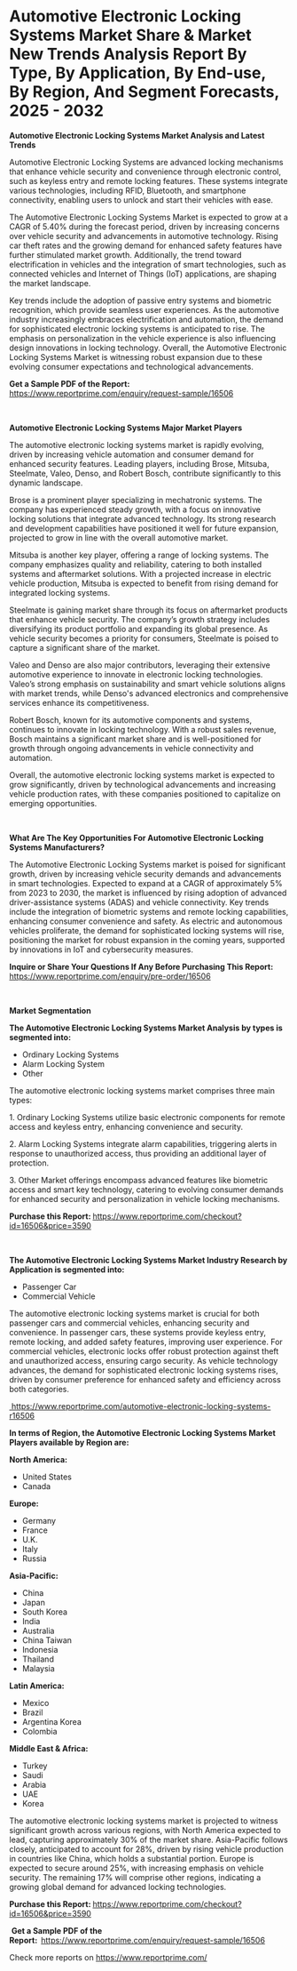 <p><h1>Automotive Electronic Locking Systems Market Share & Market New Trends Analysis Report By Type, By Application, By End-use, By Region, And Segment Forecasts, 2025 - 2032</h1></p><p><strong>Automotive Electronic Locking Systems Market Analysis and Latest Trends</strong></p>
<p><p>Automotive Electronic Locking Systems are advanced locking mechanisms that enhance vehicle security and convenience through electronic control, such as keyless entry and remote locking features. These systems integrate various technologies, including RFID, Bluetooth, and smartphone connectivity, enabling users to unlock and start their vehicles with ease.</p><p>The Automotive Electronic Locking Systems Market is expected to grow at a CAGR of 5.40% during the forecast period, driven by increasing concerns over vehicle security and advancements in automotive technology. Rising car theft rates and the growing demand for enhanced safety features have further stimulated market growth. Additionally, the trend toward electrification in vehicles and the integration of smart technologies, such as connected vehicles and Internet of Things (IoT) applications, are shaping the market landscape.</p><p>Key trends include the adoption of passive entry systems and biometric recognition, which provide seamless user experiences. As the automotive industry increasingly embraces electrification and automation, the demand for sophisticated electronic locking systems is anticipated to rise. The emphasis on personalization in the vehicle experience is also influencing design innovations in locking technology. Overall, the Automotive Electronic Locking Systems Market is witnessing robust expansion due to these evolving consumer expectations and technological advancements.</p></p>
<p><strong>Get a Sample PDF of the Report:&nbsp;</strong> <a href="https://www.reportprime.com/enquiry/request-sample/16506?utm_campaign=2749&utm_medium=2&utm_source=Github&utm_content=ia&utm_term=17032025&utm_id=automotive-electronic-locking-systems">https://www.reportprime.com/enquiry/request-sample/16506</a></p>
<p>&nbsp;</p>
<p><strong>Automotive Electronic Locking Systems Major Market Players</strong></p>
<p><p>The automotive electronic locking systems market is rapidly evolving, driven by increasing vehicle automation and consumer demand for enhanced security features. Leading players, including Brose, Mitsuba, Steelmate, Valeo, Denso, and Robert Bosch, contribute significantly to this dynamic landscape.</p><p>Brose is a prominent player specializing in mechatronic systems. The company has experienced steady growth, with a focus on innovative locking solutions that integrate advanced technology. Its strong research and development capabilities have positioned it well for future expansion, projected to grow in line with the overall automotive market.</p><p>Mitsuba is another key player, offering a range of locking systems. The company emphasizes quality and reliability, catering to both installed systems and aftermarket solutions. With a projected increase in electric vehicle production, Mitsuba is expected to benefit from rising demand for integrated locking systems.</p><p>Steelmate is gaining market share through its focus on aftermarket products that enhance vehicle security. The company’s growth strategy includes diversifying its product portfolio and expanding its global presence. As vehicle security becomes a priority for consumers, Steelmate is poised to capture a significant share of the market.</p><p>Valeo and Denso are also major contributors, leveraging their extensive automotive experience to innovate in electronic locking technologies. Valeo’s strong emphasis on sustainability and smart vehicle solutions aligns with market trends, while Denso's advanced electronics and comprehensive services enhance its competitiveness.</p><p>Robert Bosch, known for its automotive components and systems, continues to innovate in locking technology. With a robust sales revenue, Bosch maintains a significant market share and is well-positioned for growth through ongoing advancements in vehicle connectivity and automation.</p><p>Overall, the automotive electronic locking systems market is expected to grow significantly, driven by technological advancements and increasing vehicle production rates, with these companies positioned to capitalize on emerging opportunities.</p></p>
<p>&nbsp;</p>
<p><strong>What Are The Key Opportunities For Automotive Electronic Locking Systems Manufacturers?</strong></p>
<p><p>The Automotive Electronic Locking Systems market is poised for significant growth, driven by increasing vehicle security demands and advancements in smart technologies. Expected to expand at a CAGR of approximately 5% from 2023 to 2030, the market is influenced by rising adoption of advanced driver-assistance systems (ADAS) and vehicle connectivity. Key trends include the integration of biometric systems and remote locking capabilities, enhancing consumer convenience and safety. As electric and autonomous vehicles proliferate, the demand for sophisticated locking systems will rise, positioning the market for robust expansion in the coming years, supported by innovations in IoT and cybersecurity measures.</p></p>
<p><strong>Inquire or Share Your Questions If Any Before Purchasing This Report:</strong> <a href="https://www.reportprime.com/enquiry/pre-order/16506?utm_campaign=2749&utm_medium=2&utm_source=Github&utm_content=ia&utm_term=17032025&utm_id=automotive-electronic-locking-systems">https://www.reportprime.com/enquiry/pre-order/16506</a></p>
<p>&nbsp;</p>
<p><strong>Market Segmentation</strong></p>
<p><strong>The Automotive Electronic Locking Systems Market Analysis by types is segmented into:</strong></p>
<p><ul><li>Ordinary Locking Systems</li><li>Alarm Locking System</li><li>Other</li></ul></p>
<p><p>The automotive electronic locking systems market comprises three main types: </p><p>1. Ordinary Locking Systems utilize basic electronic components for remote access and keyless entry, enhancing convenience and security. </p><p>2. Alarm Locking Systems integrate alarm capabilities, triggering alerts in response to unauthorized access, thus providing an additional layer of protection. </p><p>3. Other Market offerings encompass advanced features like biometric access and smart key technology, catering to evolving consumer demands for enhanced security and personalization in vehicle locking mechanisms.</p></p>
<p><strong>Purchase this Report:&nbsp;</strong><a href="https://www.reportprime.com/checkout?id=16506&price=3590&utm_campaign=2749&utm_medium=2&utm_source=Github&utm_content=ia&utm_term=17032025&utm_id=automotive-electronic-locking-systems">https://www.reportprime.com/checkout?id=16506&price=3590</a></p>
<p>&nbsp;</p>
<p><strong>The Automotive Electronic Locking Systems Market Industry Research by Application is segmented into:</strong></p>
<p><ul><li>Passenger Car</li><li>Commercial Vehicle</li></ul></p>
<p><p>The automotive electronic locking systems market is crucial for both passenger cars and commercial vehicles, enhancing security and convenience. In passenger cars, these systems provide keyless entry, remote locking, and added safety features, improving user experience. For commercial vehicles, electronic locks offer robust protection against theft and unauthorized access, ensuring cargo security. As vehicle technology advances, the demand for sophisticated electronic locking systems rises, driven by consumer preference for enhanced safety and efficiency across both categories.</p></p>
<p><a href="https://www.reportprime.com/automotive-electronic-locking-systems-r16506?utm_campaign=2749&utm_medium=2&utm_source=Github&utm_content=ia&utm_term=17032025&utm_id=automotive-electronic-locking-systems">&nbsp;https://www.reportprime.com/automotive-electronic-locking-systems-r16506</a></p>
<p><strong>In terms of Region, the Automotive Electronic Locking Systems Market Players available by Region are:</strong></p>
<p>
    <p> <strong> North America: </strong>
        <ul>
            <li>United States</li>
            <li>Canada</li>
        </ul>
        </p> 
    <p> <strong> Europe: </strong>
        <ul>
            <li>Germany</li>
            <li>France</li>
            <li>U.K.</li>
            <li>Italy</li>
            <li>Russia</li>
        </ul>
        </p> 
    <p> <strong> Asia-Pacific: </strong>
        <ul>
            <li>China</li>
            <li>Japan</li>
            <li>South Korea</li>
            <li>India</li>
            <li>Australia</li>
            <li>China Taiwan</li>
            <li>Indonesia</li>
            <li>Thailand</li>
            <li>Malaysia</li>
        </ul>
        </p> 
    <p> <strong> Latin America: </strong>
        <ul>
            <li>Mexico</li>
            <li>Brazil</li>
            <li>Argentina Korea</li>
            <li>Colombia</li>
        </ul>
        </p> 
    <p> <strong> Middle East & Africa: </strong>
        <ul>
            <li>Turkey</li>
            <li>Saudi</li>
            <li>Arabia</li>
            <li>UAE</li>
            <li>Korea</li>
        </ul>
    </p>
    </p>
<p><p>The automotive electronic locking systems market is projected to witness significant growth across various regions, with North America expected to lead, capturing approximately 30% of the market share. Asia-Pacific follows closely, anticipated to account for 28%, driven by rising vehicle production in countries like China, which holds a substantial portion. Europe is expected to secure around 25%, with increasing emphasis on vehicle security. The remaining 17% will comprise other regions, indicating a growing global demand for advanced locking technologies.</p></p>
<p><strong>Purchase this Report: </strong><a href="https://www.reportprime.com/checkout?id=16506&price=3590&utm_campaign=2749&utm_medium=2&utm_source=Github&utm_content=ia&utm_term=17032025&utm_id=automotive-electronic-locking-systems">https://www.reportprime.com/checkout?id=16506&price=3590</a></p>
<p>&nbsp;<strong>Get a Sample PDF of the Report:&nbsp;&nbsp;</strong><a href="https://www.reportprime.com/enquiry/request-sample/16506?utm_campaign=2749&utm_medium=2&utm_source=Github&utm_content=ia&utm_term=17032025&utm_id=automotive-electronic-locking-systems">https://www.reportprime.com/enquiry/request-sample/16506</a></p>
<p><strong></strong></p>
<p>Check more reports on <a href="https://www.reportprime.com/?utm_campaign=2749&utm_medium=2&utm_source=Github&utm_content=ia&utm_term=17032025&utm_id=automotive-electronic-locking-systems">https://www.reportprime.com/</a></p>